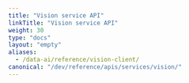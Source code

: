 ```yaml
---
title: "Vision service API"
linkTitle: "Vision service API"
weight: 30
type: "docs"
layout: "empty"
aliases:
  - /data-ai/reference/vision-client/
canonical: "/dev/reference/apis/services/vision/"
---
```

